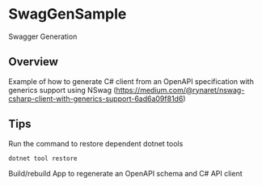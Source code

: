 # SwagGenSample
Swagger Generation 

## Overview
Example of how to generate C# client from an OpenAPI specification with generics support using NSwag (https://medium.com/@rynaret/nswag-csharp-client-with-generics-support-6ad6a09f81d6)

## Tips
Run the command to restore dependent dotnet tools
```
dotnet tool restore 
```

Build/rebuild App to regenerate an OpenAPI schema and C# API client
